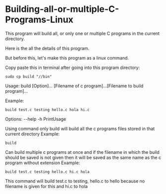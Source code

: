 # Building-all-or-multiple-C-Programs-Linux
This program will build all, or only one or multiple C programs in the current directory.

Here is the all the details of this program.

But before this, let's make this program as a linux command.

Copy paste this in terminal after going into this program directory:
```
sudo cp build "//bin"
```


Usage: build [Option]... [Filename of c program]...[Filename to build program]...


Example: 
```
build test.c testing hello.c hola hi.c
```


Options:
--help  -h      PrintUsage


Using command only build will build all the c programs files stored in that current directory
Example: 
```
build
```
Can build multiple c programs at once and if the filename in which the build should be saved is not given then it will be saved as the same name as the c program without extension
Example: 
```
build test.c testing hello.c hi.c hola
```
This command will build test.c to testing, hello.c to hello because no filename is given for this and hi.c to hola
